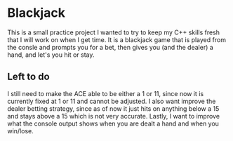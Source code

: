 # Blackjack

This is a small practice project I wanted to try to keep my C++ skills fresh that I will work on when I get time. It is a blackjack game that is played from the consle and prompts you for a bet, then gives you (and the dealer) a hand, and let's you hit or stay. 

## Left to do

I still need to make the ACE able to be either a 1 or 11, since now it is currently fixed at 1 or 11 and cannot be adjusted. I also want improve the dealer betting strategy, since as of now it just hits on anything below a 15 and stays above a 15 which is not very accurate. Lastly, I want to improve what the console output shows when you are dealt a hand and when you win/lose.
